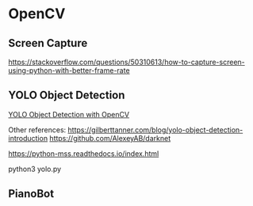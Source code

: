 # OpenCV

## Screen Capture

https://stackoverflow.com/questions/50310613/how-to-capture-screen-using-python-with-better-frame-rate

## YOLO Object Detection

[YOLO Object Detection with OpenCV](https://gilberttanner.com/blog/yolo-object-detection-with-opencv)

Other references:
https://gilberttanner.com/blog/yolo-object-detection-introduction
https://github.com/AlexeyAB/darknet

https://python-mss.readthedocs.io/index.html


python3 yolo.py

## PianoBot

